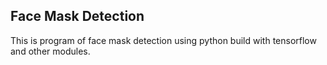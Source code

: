 ## Face Mask Detection

This is program of face mask detection using python build with tensorflow and other modules.
